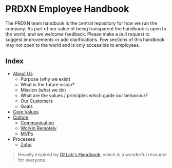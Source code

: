 # PRDXN Employee Handbook

The PRDXN team handbook is the central repository for how we run the company. As part of our value of being transparent the handbook is open to the world, and we welcome feedback. Please make a pull request to suggest improvements or add clarifications. Few sections of this handbook may not open to the world and is only accessible to employees.

## Index
- [About Us](https://github.com/prdxn-org/handbook/blob/master/about.md)
  - Purpose (why we exist)
  - What is the future vision?
  - Mission (what we do)
  - What are the values / principles which guide our behaviour?
  - Our Customers
  - Goals
- [Core Values](https://github.com/prdxn-org/handbook/blob/master/values.md)
- [Culture](https://github.com/prdxn-org/handbook/blob/master/culture.md)
  - [Communication](https://github.com/prdxn-org/handbook/blob/master/communication.md)
  - [Workin Remotely](https://github.com/prdxn-org/handbook/blob/master/remote.md)
  - [MVPs](https://github.com/prdxn-org/handbook/blob/master/mvp.md)
- Processes
  - [Zoho](https://github.com/prdxn-org/handbook/blob/master/zoho.md)

> Heavily inspired by [GitLab's Handbook](https://about.gitlab.com/handbook/), which is a wonderful resource for everyone.
